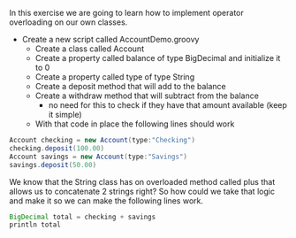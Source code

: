 In this exercise we are going to learn how to implement operator overloading on our own classes.

- Create a new script called AccountDemo.groovy
  - Create a class called Account
  - Create a property called balance of type BigDecimal and initialize it to 0
  - Create a property called type of type String
  - Create a deposit method that will add to the balance
  - Create a withdraw method that will subtract from the balance
      - no need for this to check if they have that amount available (keep it simple)
  - With that code in place the following lines should work

```groovy
Account checking = new Account(type:"Checking")
checking.deposit(100.00)
Account savings = new Account(type:"Savings")
savings.deposit(50.00)
```

We know that the String class has on overloaded method called plus that allows us to concatenate 2 strings right? So how could we take that logic and make it so we can make the following lines work.

```groovy
BigDecimal total = checking + savings
println total
```
